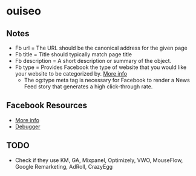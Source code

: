# ouiseo

## Notes
- Fb url = The URL should be the canonical address for the given page
- Fb title = Title should typically match page title
- Fb description = A short description or summary of the object.
- Fb type = Provides Facebook the type of website that you would like your website to be categorized by. [More info](https://developers.facebook.com/docs/reference/opengraph/object-type/)
    - The og:type meta tag is necessary for Facebook to render a News Feed story that generates a high click-through rate.

## Facebook Resources
- [More info](https://developers.facebook.com/docs/opengraph/creating-object-types/)
- [Debugger](https://developers.facebook.com/tools/debug)

## TODO
- Check if they use KM, GA, Mixpanel, Optimizely, VWO, MouseFlow, Google Remarketing, AdRoll, CrazyEgg